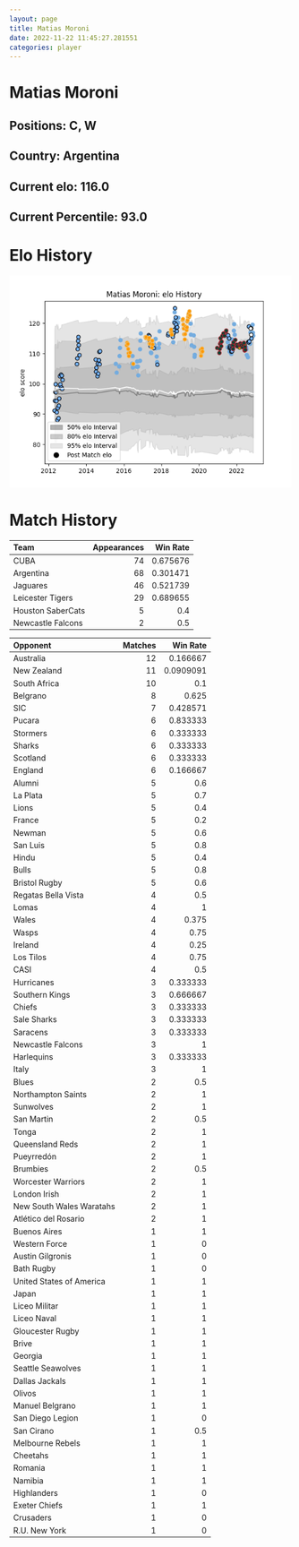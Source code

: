 ```yaml
---  
layout: page  
title: Matias Moroni  
date: 2022-11-22 11:45:27.281551  
categories: player  
---
```

# Matias Moroni

## Positions: C, W

## Country: Argentina

## Current elo: 116.0

## Current Percentile: 93.0

# Elo History


![elo history](history_MatiasMoroni.png)
# Match History


| Team              |   Appearances |   Win Rate |
|:------------------|--------------:|-----------:|
| CUBA              |            74 |   0.675676 |
| Argentina         |            68 |   0.301471 |
| Jaguares          |            46 |   0.521739 |
| Leicester Tigers  |            29 |   0.689655 |
| Houston SaberCats |             5 |   0.4      |
| Newcastle Falcons |             2 |   0.5      |

| Opponent                 |   Matches |   Win Rate |
|:-------------------------|----------:|-----------:|
| Australia                |        12 |  0.166667  |
| New Zealand              |        11 |  0.0909091 |
| South Africa             |        10 |  0.1       |
| Belgrano                 |         8 |  0.625     |
| SIC                      |         7 |  0.428571  |
| Pucara                   |         6 |  0.833333  |
| Stormers                 |         6 |  0.333333  |
| Sharks                   |         6 |  0.333333  |
| Scotland                 |         6 |  0.333333  |
| England                  |         6 |  0.166667  |
| Alumni                   |         5 |  0.6       |
| La Plata                 |         5 |  0.7       |
| Lions                    |         5 |  0.4       |
| France                   |         5 |  0.2       |
| Newman                   |         5 |  0.6       |
| San Luis                 |         5 |  0.8       |
| Hindu                    |         5 |  0.4       |
| Bulls                    |         5 |  0.8       |
| Bristol Rugby            |         5 |  0.6       |
| Regatas Bella Vista      |         4 |  0.5       |
| Lomas                    |         4 |  1         |
| Wales                    |         4 |  0.375     |
| Wasps                    |         4 |  0.75      |
| Ireland                  |         4 |  0.25      |
| Los Tilos                |         4 |  0.75      |
| CASI                     |         4 |  0.5       |
| Hurricanes               |         3 |  0.333333  |
| Southern Kings           |         3 |  0.666667  |
| Chiefs                   |         3 |  0.333333  |
| Sale Sharks              |         3 |  0.333333  |
| Saracens                 |         3 |  0.333333  |
| Newcastle Falcons        |         3 |  1         |
| Harlequins               |         3 |  0.333333  |
| Italy                    |         3 |  1         |
| Blues                    |         2 |  0.5       |
| Northampton Saints       |         2 |  1         |
| Sunwolves                |         2 |  1         |
| San Martin               |         2 |  0.5       |
| Tonga                    |         2 |  1         |
| Queensland Reds          |         2 |  1         |
| Pueyrredón               |         2 |  1         |
| Brumbies                 |         2 |  0.5       |
| Worcester Warriors       |         2 |  1         |
| London Irish             |         2 |  1         |
| New South Wales Waratahs |         2 |  1         |
| Atlético del Rosario     |         2 |  1         |
| Buenos Aires             |         1 |  1         |
| Western Force            |         1 |  0         |
| Austin Gilgronis         |         1 |  0         |
| Bath Rugby               |         1 |  0         |
| United States of America |         1 |  1         |
| Japan                    |         1 |  1         |
| Liceo Militar            |         1 |  1         |
| Liceo Naval              |         1 |  1         |
| Gloucester Rugby         |         1 |  1         |
| Brive                    |         1 |  1         |
| Georgia                  |         1 |  1         |
| Seattle Seawolves        |         1 |  1         |
| Dallas Jackals           |         1 |  1         |
| Olivos                   |         1 |  1         |
| Manuel Belgrano          |         1 |  1         |
| San Diego Legion         |         1 |  0         |
| San Cirano               |         1 |  0.5       |
| Melbourne Rebels         |         1 |  1         |
| Cheetahs                 |         1 |  1         |
| Romania                  |         1 |  1         |
| Namibia                  |         1 |  1         |
| Highlanders              |         1 |  0         |
| Exeter Chiefs            |         1 |  1         |
| Crusaders                |         1 |  0         |
| R.U. New York            |         1 |  0         |